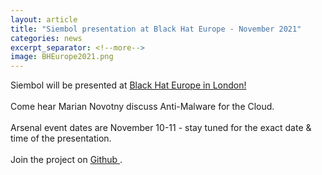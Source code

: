 ```yaml
---
layout: article
title: "Siembol presentation at Black Hat Europe - November 2021"
categories: news
excerpt_separator: <!--more-->
image: BHEurope2021.png
---
```


Siembol will be presented at <a href="https://www.blackhat.com/eu-21/">Black Hat Europe in London! </a>
<br><br>
Come hear Marian Novotny discuss Anti-Malware for the Cloud. <!--more-->
<br><br>
Arsenal event dates are November 10-11 - stay tuned for the exact date & time of the presentation.
<br><br>
Join the project on <a href="https://github.com/G-Research/siembol/"> Github </a>.
